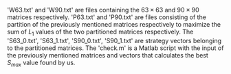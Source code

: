 'W63.txt' and 'W90.txt' are files containing the $63 \times 63$ and $90 \times 90$ matrices respectively.
'P63.txt' and 'P90.txt' are files consisting of the partition of the previously mentioned matrices respectively to maximize the sum of $L_1$ values of the two partitioned matrices respectively.
The 'S63_0.txt', 'S63_1.txt', 'S90_0.txt', 'S90_1.txt' are strategy vectors belonging to the partitioned matrices.
The 'check.m' is a Matlab script with the input of the previously mentioned matrices and vectors that calculates the best $S_{max}$ value found by us.
